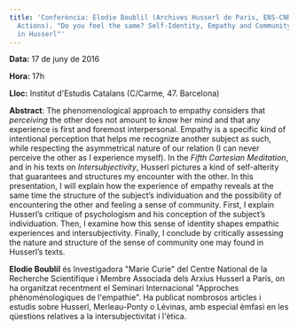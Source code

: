 ```yaml
---
title: 'Conferència: Elodie Boublil (Archives Husserl de Paris, ENS-CNRS, Marie Curie
  Actions). "Do you feel the same? Self-Identity, Empathy and Community Feeling
  in Husserl"'
---
```


**Data:** 17 de juny de 2016

**Hora:** 17h

**Lloc:** Institut d'Estudis Catalans (C/Carme, 47. Barcelona)

**Abstract**: The phenomenological approach to empathy considers that _perceiving_ the other does not amount to _know_ her mind and that any experience is first and foremost interpersonal. Empathy is a specific kind of intentional perception that helps me recognize another subject as such, while respecting the asymmetrical nature of our relation (I can never perceive the other as I experience myself). In the _Fifth Cartesian Meditation_, and in his texts on _Intersubjectivity_, Husserl pictures a kind of self-alterity that guarantees and structures my encounter with the other. In this presentation, I will explain how the experience of empathy reveals at the same time the structure of the subject’s individuation and the possibility of encountering the other and feeling a sense of community. First, I explain Husserl’s critique of psychologism and his conception of the subject’s individuation. Then, I examine how this sense of identity shapes empathic experiences and intersubjectivity. Finally, I conclude by critically assessing the nature and structure of the sense of community one may found in Husserl’s texts. 

**Elodie Boublil** és Investigadora "Marie Curie" del Centre National de la Recherche Scientifique i Membre Associada dels Arxius Husserl a París, on ha organitzat recentment el Seminari Internacional "Approches phénoménologiques de l'empathie". Ha publicat nombrosos articles i estudis sobre Husserl, Merleau-Ponty o Lévinas, amb especial èmfasi en les qüestions relatives a la intersubjectivitat i l'ètica.